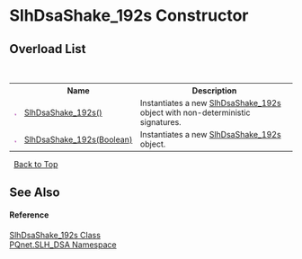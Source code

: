 # SlhDsaShake_192s Constructor 
 


## Overload List
&nbsp;<table><tr><th></th><th>Name</th><th>Description</th></tr><tr><td>![Public method](media/pubmethod.gif "Public method")</td><td><a href="94269e72-4f48-d1aa-8254-c28e01078fbe">SlhDsaShake_192s()</a></td><td>
Instantiates a new <a href="5ec65541-4d33-faaf-6b7a-91d7f55cb201">SlhDsaShake_192s</a> object with non-deterministic signatures.</td></tr><tr><td>![Public method](media/pubmethod.gif "Public method")</td><td><a href="c8f20f1e-ba41-54c2-9af5-7ef938a640bb">SlhDsaShake_192s(Boolean)</a></td><td>
Instantiates a new <a href="5ec65541-4d33-faaf-6b7a-91d7f55cb201">SlhDsaShake_192s</a> object.</td></tr></table>&nbsp;
<a href="#slhdsashake_192s-constructor">Back to Top</a>

## See Also


#### Reference
<a href="5ec65541-4d33-faaf-6b7a-91d7f55cb201">SlhDsaShake_192s Class</a><br /><a href="5a51e981-67fd-0177-2098-034d6071509d">PQnet.SLH_DSA Namespace</a><br />